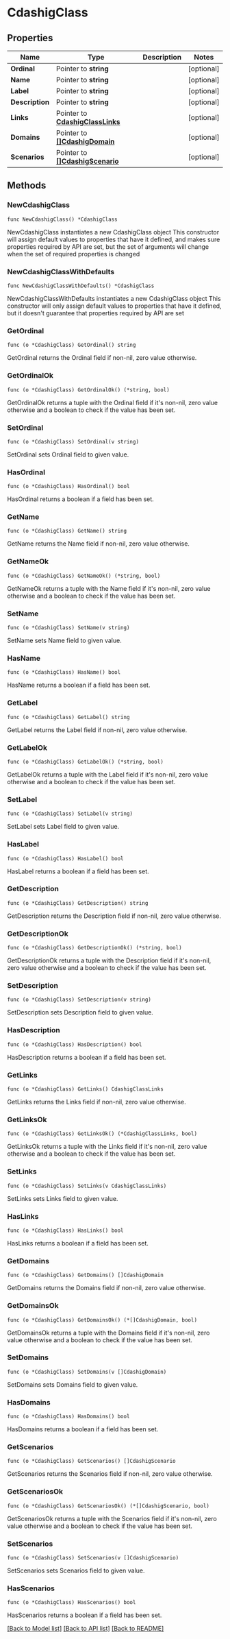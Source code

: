 # CdashigClass

## Properties

Name | Type | Description | Notes
------------ | ------------- | ------------- | -------------
**Ordinal** | Pointer to **string** |  | [optional] 
**Name** | Pointer to **string** |  | [optional] 
**Label** | Pointer to **string** |  | [optional] 
**Description** | Pointer to **string** |  | [optional] 
**Links** | Pointer to [**CdashigClassLinks**](CdashigClassLinks.md) |  | [optional] 
**Domains** | Pointer to [**[]CdashigDomain**](CdashigDomain.md) |  | [optional] 
**Scenarios** | Pointer to [**[]CdashigScenario**](CdashigScenario.md) |  | [optional] 

## Methods

### NewCdashigClass

`func NewCdashigClass() *CdashigClass`

NewCdashigClass instantiates a new CdashigClass object
This constructor will assign default values to properties that have it defined,
and makes sure properties required by API are set, but the set of arguments
will change when the set of required properties is changed

### NewCdashigClassWithDefaults

`func NewCdashigClassWithDefaults() *CdashigClass`

NewCdashigClassWithDefaults instantiates a new CdashigClass object
This constructor will only assign default values to properties that have it defined,
but it doesn't guarantee that properties required by API are set

### GetOrdinal

`func (o *CdashigClass) GetOrdinal() string`

GetOrdinal returns the Ordinal field if non-nil, zero value otherwise.

### GetOrdinalOk

`func (o *CdashigClass) GetOrdinalOk() (*string, bool)`

GetOrdinalOk returns a tuple with the Ordinal field if it's non-nil, zero value otherwise
and a boolean to check if the value has been set.

### SetOrdinal

`func (o *CdashigClass) SetOrdinal(v string)`

SetOrdinal sets Ordinal field to given value.

### HasOrdinal

`func (o *CdashigClass) HasOrdinal() bool`

HasOrdinal returns a boolean if a field has been set.

### GetName

`func (o *CdashigClass) GetName() string`

GetName returns the Name field if non-nil, zero value otherwise.

### GetNameOk

`func (o *CdashigClass) GetNameOk() (*string, bool)`

GetNameOk returns a tuple with the Name field if it's non-nil, zero value otherwise
and a boolean to check if the value has been set.

### SetName

`func (o *CdashigClass) SetName(v string)`

SetName sets Name field to given value.

### HasName

`func (o *CdashigClass) HasName() bool`

HasName returns a boolean if a field has been set.

### GetLabel

`func (o *CdashigClass) GetLabel() string`

GetLabel returns the Label field if non-nil, zero value otherwise.

### GetLabelOk

`func (o *CdashigClass) GetLabelOk() (*string, bool)`

GetLabelOk returns a tuple with the Label field if it's non-nil, zero value otherwise
and a boolean to check if the value has been set.

### SetLabel

`func (o *CdashigClass) SetLabel(v string)`

SetLabel sets Label field to given value.

### HasLabel

`func (o *CdashigClass) HasLabel() bool`

HasLabel returns a boolean if a field has been set.

### GetDescription

`func (o *CdashigClass) GetDescription() string`

GetDescription returns the Description field if non-nil, zero value otherwise.

### GetDescriptionOk

`func (o *CdashigClass) GetDescriptionOk() (*string, bool)`

GetDescriptionOk returns a tuple with the Description field if it's non-nil, zero value otherwise
and a boolean to check if the value has been set.

### SetDescription

`func (o *CdashigClass) SetDescription(v string)`

SetDescription sets Description field to given value.

### HasDescription

`func (o *CdashigClass) HasDescription() bool`

HasDescription returns a boolean if a field has been set.

### GetLinks

`func (o *CdashigClass) GetLinks() CdashigClassLinks`

GetLinks returns the Links field if non-nil, zero value otherwise.

### GetLinksOk

`func (o *CdashigClass) GetLinksOk() (*CdashigClassLinks, bool)`

GetLinksOk returns a tuple with the Links field if it's non-nil, zero value otherwise
and a boolean to check if the value has been set.

### SetLinks

`func (o *CdashigClass) SetLinks(v CdashigClassLinks)`

SetLinks sets Links field to given value.

### HasLinks

`func (o *CdashigClass) HasLinks() bool`

HasLinks returns a boolean if a field has been set.

### GetDomains

`func (o *CdashigClass) GetDomains() []CdashigDomain`

GetDomains returns the Domains field if non-nil, zero value otherwise.

### GetDomainsOk

`func (o *CdashigClass) GetDomainsOk() (*[]CdashigDomain, bool)`

GetDomainsOk returns a tuple with the Domains field if it's non-nil, zero value otherwise
and a boolean to check if the value has been set.

### SetDomains

`func (o *CdashigClass) SetDomains(v []CdashigDomain)`

SetDomains sets Domains field to given value.

### HasDomains

`func (o *CdashigClass) HasDomains() bool`

HasDomains returns a boolean if a field has been set.

### GetScenarios

`func (o *CdashigClass) GetScenarios() []CdashigScenario`

GetScenarios returns the Scenarios field if non-nil, zero value otherwise.

### GetScenariosOk

`func (o *CdashigClass) GetScenariosOk() (*[]CdashigScenario, bool)`

GetScenariosOk returns a tuple with the Scenarios field if it's non-nil, zero value otherwise
and a boolean to check if the value has been set.

### SetScenarios

`func (o *CdashigClass) SetScenarios(v []CdashigScenario)`

SetScenarios sets Scenarios field to given value.

### HasScenarios

`func (o *CdashigClass) HasScenarios() bool`

HasScenarios returns a boolean if a field has been set.


[[Back to Model list]](../README.md#documentation-for-models) [[Back to API list]](../README.md#documentation-for-api-endpoints) [[Back to README]](../README.md)


